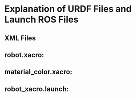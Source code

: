 # Explanation of URDF Files and Launch ROS Files

## XML Files
## robot.xacro:

## material_color.xacro:

## robot_xacro.launch:

